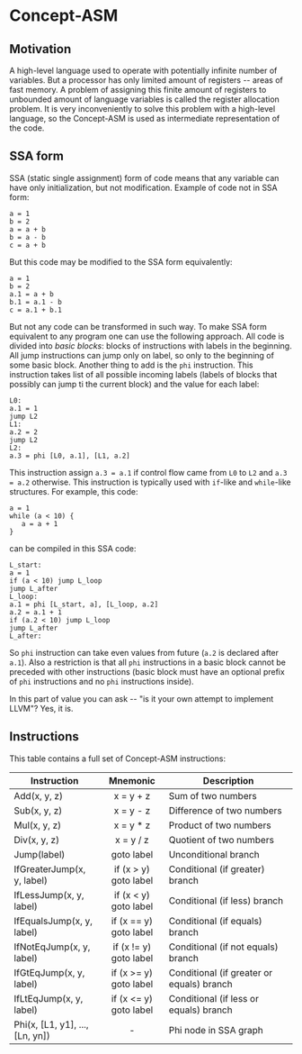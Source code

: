 Concept-ASM
===========

Motivation
----------

A high-level language used to operate with potentially infinite number of
variables. But a processor has only limited amount of registers -- areas of
fast memory. A problem of assigning this finite amount of registers to 
unbounded amount of language variables is called the register allocation 
problem. It is very inconveniently to solve this problem with a high-level 
language, so the Concept-ASM is used as intermediate representation of the code.

SSA form
--------

SSA (static single assignment) form of code means that any variable can have only
initialization, but not modification. Example of code not in SSA form:
```
a = 1
b = 2
a = a + b
b = a - b
c = a + b
```
But this code may be modified to the SSA form equivalently:
```
a = 1
b = 2
a.1 = a + b
b.1 = a.1 - b
c = a.1 + b.1
```

But not any code can be transformed in such way. To make SSA form equivalent to 
any program one can use the following approach. All code is divided into *basic blocks*:
blocks of instructions with labels in the beginning. All jump instructions can jump only
on label, so only to the beginning of some basic block. Another thing to add is the `phi`
instruction. This instruction takes list of all possible incoming labels (labels of 
blocks that possibly can jump ti the current block) and the value for each label:
```
L0:
a.1 = 1
jump L2
L1:
a.2 = 2
jump L2
L2:
a.3 = phi [L0, a.1], [L1, a.2]
```

This instruction assign `a.3 = a.1` if control flow came from `L0` to `L2` and
`a.3 = a.2` otherwise. This instruction is typically used with `if`-like and `while`-like
structures. For example, this code:
```
a = 1
while (a < 10) {
   a = a + 1
}
```

can be compiled in this SSA code:
```
L_start:
a = 1
if (a < 10) jump L_loop
jump L_after
L_loop:
a.1 = phi [L_start, a], [L_loop, a.2]
a.2 = a.1 + 1
if (a.2 < 10) jump L_loop
jump L_after
L_after:
```

So `phi` instruction can take even values from future (`a.2` is declared after
`a.1`). Also a restriction is that all `phi` instructions in a basic block cannot be 
preceded with other instructions (basic block must have an optional prefix of
`phi` instructions and no `phi` instructions inside). 

In this part of value you can ask -- "is it your own attempt to implement LLVM"? Yes, it is.

Instructions
------------

This table contains a full set of Concept-ASM instructions:

| Instruction                | Mnemonic               |            Description            |
|----------------------------|:----------------------:|-----------------------------------|
| Add(x, y, z)               | x = y + z              | Sum of two numbers                |
| Sub(x, y, z)               | x = y - z              | Difference of two numbers         |
| Mul(x, y, z)               | x = y * z              | Product of two numbers            |
| Div(x, y, z)               | x = y / z              | Quotient of two numbers           |
| Jump(label)                | goto label             | Unconditional branch              |
| IfGreaterJump(x, y, label) | if (x > y) goto label  | Conditional (if greater) branch   |
| IfLessJump(x, y, label)    | if (x < y) goto label  | Conditional (if less) branch      |
| IfEqualsJump(x, y, label)  | if (x == y) goto label | Conditional (if equals) branch    |
| IfNotEqJump(x, y, label)   | if (x != y) goto label | Conditional (if not equals) branch |
| IfGtEqJump(x, y, label)    | if (x >= y) goto label | Conditional (if greater or equals) branch |
| IfLtEqJump(x, y, label)    | if (x <= y) goto label | Conditional (if less or equals) branch |
| Phi(x, [L1, y1], ..., [Ln, yn]) | -                 | Phi node in SSA graph             |
